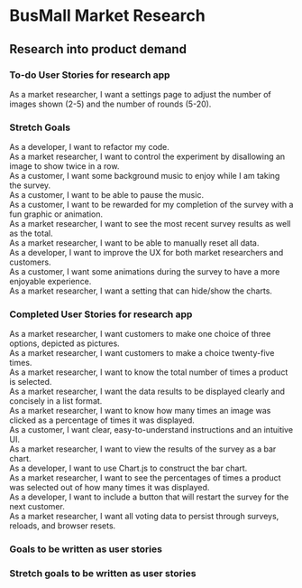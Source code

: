 # BusMall Market Research
## Research into product demand
### To-do User Stories for research app
As a market researcher, I want a settings page to adjust the number of images shown (2-5) and the number of rounds (5-20).

### Stretch Goals
As a developer, I want to refactor my code.<br/>
As a market researcher, I want to control the experiment by disallowing an image to show twice in a row.<br/>
As a customer, I want some background music to enjoy while I am taking the survey.<br/>
As a customer, I want to be able to pause the music.<br/>
As a customer, I want to be rewarded for my completion of the survey with a fun graphic or animation.<br/>
As a market researcher, I want to see the most recent survey results as well as the total.<br/>
As a market researcher, I want to be able to manually reset all data.<br/>
As a developer, I want to improve the UX for both market researchers and customers.<br/>
As a customer, I want some animations during the survey to have a more enjoyable experience.<br/>
As a market researcher, I want a setting that can hide/show the charts.

### Completed User Stories for research app
As a market researcher, I want customers to make one choice of three options, depicted as pictures.<br/>
As a market researcher, I want customers to make a choice twenty-five times.<br/>
As a market researcher, I want to know the total number of times a product is selected.<br/>
As a market researcher, I want the data results to be displayed clearly and concisely in a list format.<br/>
As a market researcher, I want to know how many times an image was clicked as a percentage of times it was displayed.<br/>
As a customer, I want clear, easy-to-understand instructions and an intuitive UI.<br/>
As a market researcher, I want to view the results of the survey as a bar chart.<br/>
As a developer, I want to use Chart.js to construct the bar chart.<br/>
As a market researcher, I want to see the percentages of times a product was selected out of how many times it was displayed.<br/>
As a developer, I want to include a button that will restart the survey for the next customer.<br/>
As a market researcher, I want all voting data to persist through surveys, reloads, and browser resets.<br/>

### Goals to be written as user stories

### Stretch goals to be written as user stories

